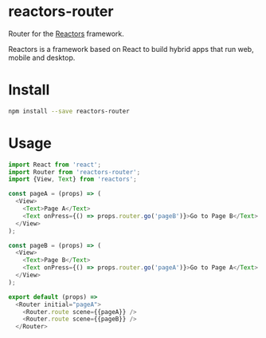 reactors-router
===

Router for the [Reactors](https://github.com/co2-git/reactors) framework.

Reactors is a framework based on React to build hybrid apps that run web, mobile and desktop.

# Install

```bash
npm install --save reactors-router
```

# Usage

```javascript
import React from 'react';
import Router from 'reactors-router';
import {View, Text} from 'reactors';

const pageA = (props) => (
  <View>
    <Text>Page A</Text>
    <Text onPress={() => props.router.go('pageB')}>Go to Page B</Text>
  </View>
);

const pageB = (props) => (
  <View>
    <Text>Page B</Text>
    <Text onPress={() => props.router.go('pageA')}>Go to Page A</Text>
  </View>
);

export default (props) =>
  <Router initial="pageA">
    <Router.route scene={{pageA}} />
    <Router.route scene={{pageB}} />
  </Router>
```
